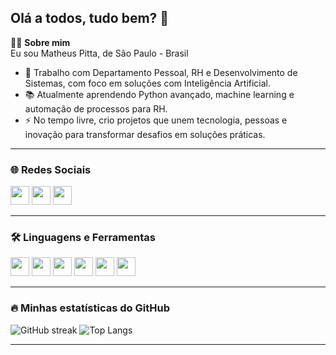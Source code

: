 ## Olá a todos, tudo bem? 👋

👨‍💻 **Sobre mim**  
Eu sou Matheus Pitta, de São Paulo - Brasil

- 🔭 Trabalho com Departamento Pessoal, RH e Desenvolvimento de Sistemas, com foco em soluções com Inteligência Artificial.
- 📚 Atualmente aprendendo Python avançado, machine learning e automação de processos para RH.
- ⚡ No tempo livre, crio projetos que unem tecnologia, pessoas e inovação para transformar desafios em soluções práticas.

---

### 🌐 **Redes Sociais**
[<img src="https://cdn.jsdelivr.net/gh/devicons/devicon/icons/linkedin/linkedin-original.svg" width="30" />](https://www.linkedin.com/in/matheus-pitta-188658285)
[<img src="https://cdn.jsdelivr.net/gh/devicons/devicon/icons/youtube/youtube-original.svg" width="30" />](#)
[<img src="https://cdn.jsdelivr.net/gh/devicons/devicon/icons/instagram/instagram-original.svg" width="30" />](#)

---

### 🛠 **Linguagens e Ferramentas**
<img src="https://cdn.jsdelivr.net/gh/devicons/devicon/icons/vscode/vscode-original.svg" width="30" />
<img src="https://cdn.jsdelivr.net/gh/devicons/devicon/icons/python/python-original.svg" width="30" />
<img src="https://cdn.jsdelivr.net/gh/devicons/devicon/icons/javascript/javascript-original.svg" width="30" />
<img src="https://cdn.jsdelivr.net/gh/devicons/devicon/icons/java/java-original.svg" width="30" />
<img src="https://cdn.jsdelivr.net/gh/devicons/devicon/icons/cplusplus/cplusplus-original.svg" width="30" />
<img src="https://cdn.jsdelivr.net/gh/devicons/devicon/icons/github/github-original.svg" width="30" />
<!-- Adicione outros ícones de ferramentas que usar, por exemplo de IA, RH, etc -->

---

### 🔥 **Minhas estatísticas do GitHub**
<!-- Gráfico de sequência usando shields.io -->
![GitHub streak](https://github-readme-streak-stats.herokuapp.com/?user=Pitta12ADS&theme=dark)
![Top Langs](https://github-readme-stats.vercel.app/api/top-langs/?username=Pitta12ADS&layout=compact&theme=dark)

---
